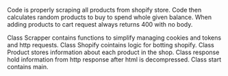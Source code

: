 Code is properly scraping all products from shopify store. Code then calculates random products to buy to spend whole given balance. When adding products to cart request always returns 400 with no body.

Class Scrapper contains functions to simplify managing cookies and tokens and http requests. Class Shopify cointains logic for botting shopify. Class Product stores information about each product in the shop. Class response hold information from http response after html is decompressed. Class start contains main.
